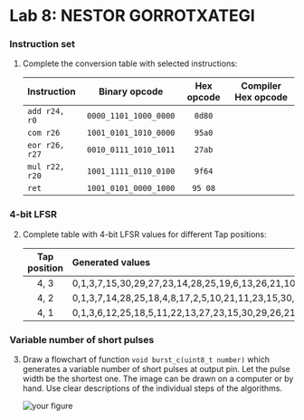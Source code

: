 # Lab 8: NESTOR GORROTXATEGI

### Instruction set

1. Complete the conversion table with selected instructions:

   | **Instruction** | **Binary opcode** | **Hex opcode** | **Compiler Hex opcode** |
   | :-- | :-: | :-: | :-: |
   | `add r24, r0` | `0000_1101_1000_0000` | `0d80` |  |
   | `com r26` | `1001_0101_1010_0000` | `95a0` |  |
   | `eor r26, r27` | `0010_0111_1010_1011` | `27ab` |  |
   | `mul r22, r20` | `1001_1111_0110_0100` | `9f64` |  |
   | `ret` | `1001_0101_0000_1000` | `95 08` |  |

### 4-bit LFSR

2. Complete table with 4-bit LFSR values for different Tap positions:

   | **Tap position** | **Generated values** | **Length** |
   | :-: | :-- | :-: |
   | 4, 3 | 0,1,3,7,15,30,29,27,23,14,28,25,19,6,13,26,21,10,20,8,16 | 20 |
   | 4, 2 | 0,1,3,7,14,28,25,18,4,8,17,2,5,10,21,11,23,15,30,29,27,22,13,26,20,9,19,6,12,24,16 | 31 |
   | 4, 1 | 0,1,3,6,12,25,18,5,11,22,13,27,23,15,30,29,26,21,10,20,8,17,2,4,9,19,7,14,28,24,16,0 | 31 |

### Variable number of short pulses

3. Draw a flowchart of function `void burst_c(uint8_t number)` which generates a variable number of short pulses at output pin. Let the pulse width be the shortest one. The image can be drawn on a computer or by hand. Use clear descriptions of the individual steps of the algorithms.

   ![your figure]()
